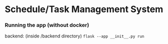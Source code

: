 # Schedule/Task Management System


### Running the app (without docker)
<!-- (in backend folder)
`python3 -m venv .venv`
- `sudo apt install python3.10-venv` (if needed)
`. .venv/bin/activate` -->
backend: (inside /backend directory) `flask --app __init__.py run`